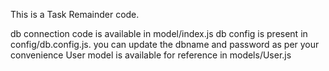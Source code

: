 This is a Task Remainder code.

db connection code is available in model/index.js
db config is present in config/db.config.js. you can update the dbname and password as per your convenience
User model is available for reference in models/User.js

